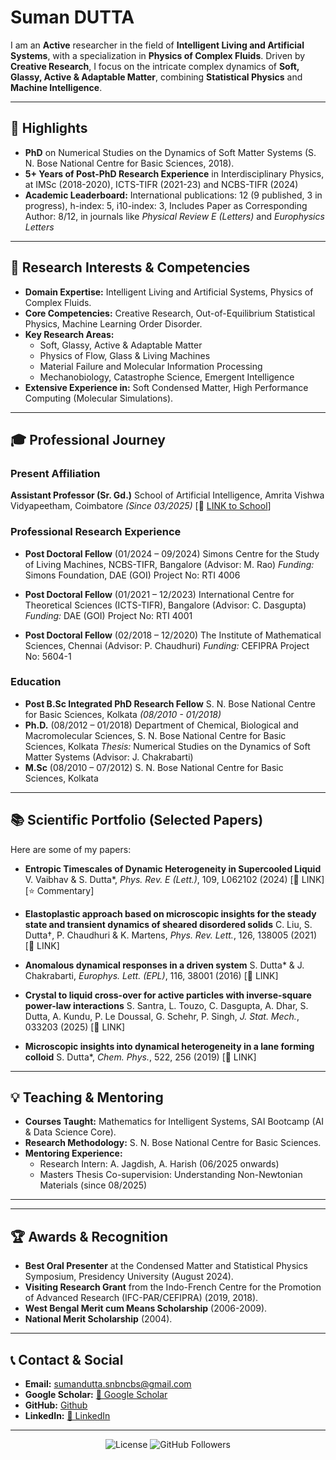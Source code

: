 # Suman DUTTA

I am an **Active** researcher in the field of **Intelligent Living and Artificial Systems**, with a specialization in **Physics of Complex Fluids**. Driven by **Creative Research**, I focus on the intricate complex dynamics of **Soft, Glassy, Active & Adaptable Matter**, combining **Statistical Physics** and **Machine Intelligence**.

---

## 🌟 Highlights

*   **PhD** on Numerical Studies on the Dynamics of Soft Matter Systems (S. N. Bose National Centre for Basic Sciences, 2018).
*   **5+ Years of Post-PhD Research Experience** in Interdisciplinary Physics, at IMSc (2018-2020), ICTS-TIFR (2021-23) and NCBS-TIFR (2024)
*   **Academic Leaderboard:** International publications: 12 (9 published, 3 in progress), h-index: 5, i10-index: 3, Includes Paper as Corresponding Author: 8/12, in journals like *Physical Review E (Letters)* and *Europhysics Letters*
---

## 🔬 Research Interests & Competencies

*   **Domain Expertise:** Intelligent Living and Artificial Systems, Physics of Complex Fluids.
*   **Core Competencies:** Creative Research, Out-of-Equilibrium Statistical Physics, Machine Learning Order Disorder.
*   **Key Research Areas:**
    *   Soft, Glassy, Active & Adaptable Matter
    *   Physics of Flow, Glass & Living Machines
    *   Material Failure and Molecular Information Processing
    *   Mechanobiology, Catastrophe Science, Emergent Intelligence
*   **Extensive Experience in:** Soft Condensed Matter, High Performance Computing (Molecular Simulations).

---

## 🎓 Professional Journey

### Present Affiliation
**Assistant Professor (Sr. Gd.)**
School of Artificial Intelligence, Amrita Vishwa Vidyapeetham, Coimbatore
*(Since 03/2025)* [🔗 [LINK to School](https://www.amrita.edu/faculty/suman-dutta/)]

### Professional Research Experience
*   **Post Doctoral Fellow** (01/2024 – 09/2024)
    Simons Centre for the Study of Living Machines, NCBS-TIFR, Bangalore (Advisor: M. Rao)
    *Funding:* Simons Foundation, DAE (GOI) Project No: RTI 4006

*   **Post Doctoral Fellow** (01/2021 – 12/2023)
    International Centre for Theoretical Sciences (ICTS-TIFR), Bangalore (Advisor: C. Dasgupta)
    *Funding:* DAE (GOI) Project No: RTI 4001

*   **Post Doctoral Fellow** (02/2018 – 12/2020)
    The Institute of Mathematical Sciences, Chennai (Advisor: P. Chaudhuri)
    *Funding:* CEFIPRA Project No: 5604-1

### Education
*   **Post B.Sc Integrated PhD Research Fellow**
    S. N. Bose National Centre for Basic Sciences, Kolkata
    *(08/2010 - 01/2018)*
*   **Ph.D.** (08/2012 – 01/2018)
    Department of Chemical, Biological and Macromolecular Sciences, S. N. Bose National Centre for Basic Sciences, Kolkata
    *Thesis:* Numerical Studies on the Dynamics of Soft Matter Systems (Advisor: J. Chakrabarti)
*   **M.Sc** (08/2010 – 07/2012)
    S. N. Bose National Centre for Basic Sciences, Kolkata

---

## 📚 Scientific Portfolio (Selected Papers)

Here are some of my papers:

*   **Entropic Timescales of Dynamic Heterogeneity in Supercooled Liquid**
    V. Vaibhav & S. Dutta*, *Phys. Rev. E (Lett.)*, 109, L062102 (2024)
    [🔗 LINK] [⭐ Commentary]

*   **Elastoplastic approach based on microscopic insights for the steady state and transient dynamics of sheared disordered solids**
    C. Liu, S. Dutta†, P. Chaudhuri & K. Martens, *Phys. Rev. Lett.*, 126, 138005 (2021)
    [🔗 LINK]

*   **Anomalous dynamical responses in a driven system**
    S. Dutta* & J. Chakrabarti, *Europhys. Lett. (EPL)*, 116, 38001 (2016)
    [🔗 LINK]

*   **Crystal to liquid cross-over for active particles with inverse-square power-law interactions**
    S. Santra, L. Touzo, C. Dasgupta, A. Dhar, S. Dutta, A. Kundu, P. Le Doussal, G. Schehr, P. Singh, *J. Stat. Mech.*, 033203 (2025)
    [🔗 LINK]

*   **Microscopic insights into dynamical heterogeneity in a lane forming colloid**
    S. Dutta*, *Chem. Phys.*, 522, 256 (2019)
    [🔗 LINK]

---

## 💡 Teaching & Mentoring

*   **Courses Taught:** Mathematics for Intelligent Systems, SAI Bootcamp (AI & Data Science Core).
*   **Research Methodology:** S. N. Bose National Centre for Basic Sciences.
*   **Mentoring Experience:**
    *   Research Intern: A. Jagdish, A. Harish (06/2025 onwards)
    *   Masters Thesis Co-supervision: Understanding Non-Newtonian Materials (since 08/2025)
---

---

## 🏆 Awards & Recognition

*   **Best Oral Presenter** at the Condensed Matter and Statistical Physics Symposium, Presidency University (August 2024).
*   **Visiting Research Grant** from the Indo-French Centre for the Promotion of Advanced Research (IFC-PAR/CEFIPRA) (2019, 2018).
*   **West Bengal Merit cum Means Scholarship** (2006-2009).
*   **National Merit Scholarship** (2004).

---

## 📞 Contact & Social

*   **Email:** [sumandutta.snbncbs@gmail.com](mailto:sumandutta.snbncbs@gmail.com)
*   **Google Scholar:** [🔗 Google Scholar](https://scholar.google.com/citations?user=j-83jp8AAAAJ) <!-- Replace with actual ID -->
*   **GitHub:** [Github](https://github.com/sd3ph) <!-- Replace with your GitHub username -->
*   **LinkedIn:** [🔗 LinkedIn](https://www.linkedin.com/in/sd3ph/) <!-- Replace with your LinkedIn profile URL -->

---

<p align="center">
  <img src="https://img.shields.io/badge/License-MIT-blue.svg" alt="License">
  <img src="https://img.shields.io/github/followers/yourusername?label=Followers&style=social" alt="GitHub Followers">
</p>
